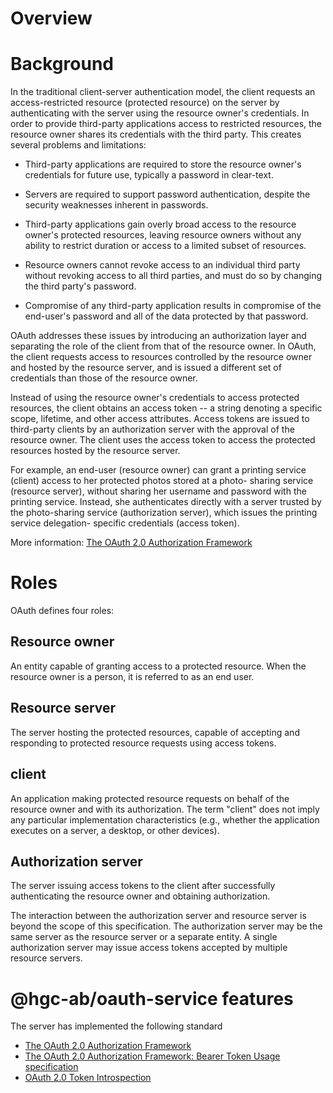 # Overview


# Background
In the traditional client-server authentication model, the client
requests an access-restricted resource (protected resource) on the
server by authenticating with the server using the resource owner's
credentials.  In order to provide third-party applications access to
restricted resources, the resource owner shares its credentials with
the third party.  This creates several problems and limitations:
- Third-party applications are required to store the resource
owner's credentials for future use, typically a password in
clear-text.

- Servers are required to support password authentication, despite
the security weaknesses inherent in passwords.

- Third-party applications gain overly broad access to the resource
owner's protected resources, leaving resource owners without any
ability to restrict duration or access to a limited subset of
resources.

- Resource owners cannot revoke access to an individual third party
without revoking access to all third parties, and must do so by
changing the third party's password.

- Compromise of any third-party application results in compromise of
the end-user's password and all of the data protected by that
password.

OAuth addresses these issues by introducing an authorization layer
and separating the role of the client from that of the resource
owner.  In OAuth, the client requests access to resources controlled
by the resource owner and hosted by the resource server, and is
issued a different set of credentials than those of the resource
owner.

Instead of using the resource owner's credentials to access protected
resources, the client obtains an access token -- a string denoting a
specific scope, lifetime, and other access attributes.  Access tokens
are issued to third-party clients by an authorization server with the
approval of the resource owner.  The client uses the access token to
access the protected resources hosted by the resource server.

For example, an end-user (resource owner) can grant a printing
service (client) access to her protected photos stored at a photo-
sharing service (resource server), without sharing her username and
password with the printing service.  Instead, she authenticates
directly with a server trusted by the photo-sharing service
(authorization server), which issues the printing service delegation-
specific credentials (access token).

More information: [The OAuth 2.0 Authorization Framework](https://tools.ietf.org/html/rfc6749)

# Roles
OAuth defines four roles:

## Resource owner

An entity capable of granting access to a protected resource.
When the resource owner is a person, it is referred to as an
end user.

## Resource server

The server hosting the protected resources, capable of accepting
and responding to protected resource requests using access tokens.

## client

An application making protected resource requests on behalf of the
resource owner and with its authorization.  The term "client" does
not imply any particular implementation characteristics (e.g.,
whether the application executes on a server, a desktop, or other
devices).

## Authorization server

The server issuing access tokens to the client after successfully
authenticating the resource owner and obtaining authorization.

The interaction between the authorization server and resource server
is beyond the scope of this specification.  The authorization server
may be the same server as the resource server or a separate entity.
A single authorization server may issue access tokens accepted by
multiple resource servers.

# @hgc-ab/oauth-service features
The server has implemented the following standard 
- [The OAuth 2.0 Authorization Framework](https://tools.ietf.org/html/rfc6749)
- [The OAuth 2.0 Authorization Framework: Bearer Token Usage specification](https://tools.ietf.org/html/rfc6750)
- [OAuth 2.0 Token Introspection](https://tools.ietf.org/html/rfc7662)
